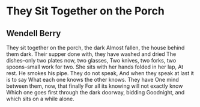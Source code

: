 # They Sit Together on the Porch
## Wendell Berry
They sit together on the porch, the dark
Almost fallen, the house behind them dark.
Their supper done with, they have washed and dried
The dishes–only two plates now, two glasses,
Two knives, two forks, two spoons–small work for two.
She sits with her hands folded in her lap,
At rest. He smokes his pipe. They do not speak,
And when they speak at last it is to say
What each one knows the other knows. They have
One mind between them, now, that finally
For all its knowing will not exactly know
Which one goes first through the dark doorway, bidding
Goodnight, and which sits on a while alone.